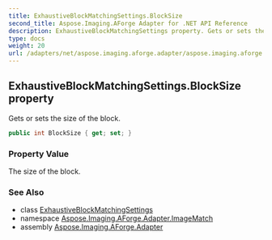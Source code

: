 ```yaml
---
title: ExhaustiveBlockMatchingSettings.BlockSize
second_title: Aspose.Imaging.AForge Adapter for .NET API Reference
description: ExhaustiveBlockMatchingSettings property. Gets or sets the size of the block
type: docs
weight: 20
url: /adapters/net/aspose.imaging.aforge.adapter/aspose.imaging.aforge.adapter.imagematch/exhaustiveblockmatchingsettings/blocksize/
---
```

## ExhaustiveBlockMatchingSettings.BlockSize property

Gets or sets the size of the block.

```csharp
public int BlockSize { get; set; }
```

### Property Value

The size of the block.

### See Also

* class [ExhaustiveBlockMatchingSettings](../)
* namespace [Aspose.Imaging.AForge.Adapter.ImageMatch](../../../aspose.imaging.aforge.adapter.imagematch/)
* assembly [Aspose.Imaging.AForge.Adapter](../../../)


